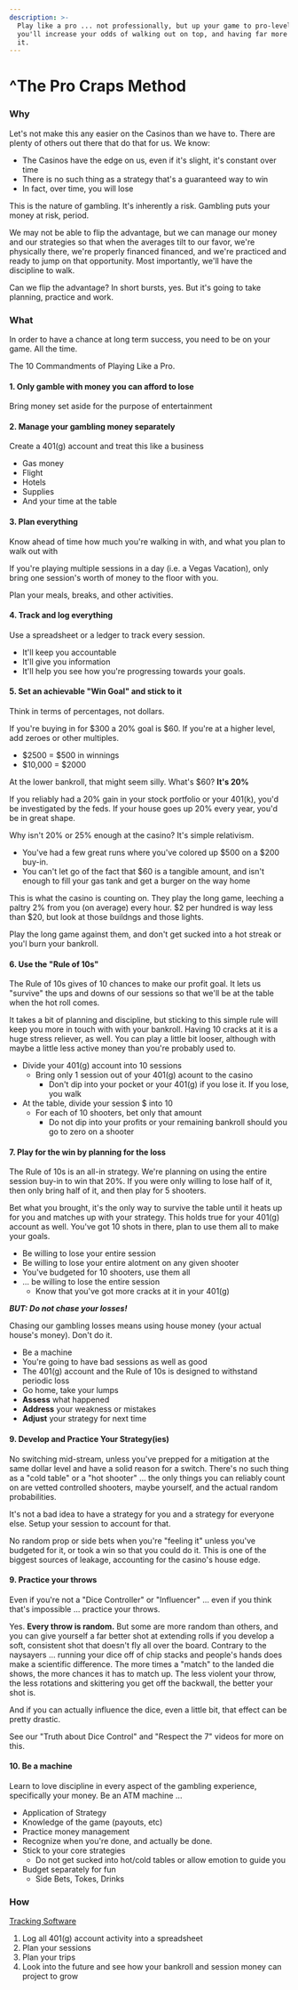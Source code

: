 ```yaml
---
description: >-
  Play like a pro ... not professionally, but up your game to pro-level and
  you'll increase your odds of walking out on top, and having far more fun doing
  it.
---
```


# ^The Pro Craps Method

### Why

Let's not make this any easier on the Casinos than we have to. There are plenty of others out there that do that for us. We know:

* The Casinos have the edge on us, even if it's slight, it's constant over time
* There is no such thing as a strategy that's a guaranteed way to win
* In fact, over time, you will lose

This is the nature of gambling. It's inherently a risk. Gambling puts your money at risk, period.

We may not be able to flip the advantage, but we can manage our money and our strategies so that when the averages tilt to our favor, we're physically there, we're properly financed financed, and we're practiced and ready to jump on that opportunity. Most importantly, we'll have the discipline to walk.

Can we flip the advantage? In short bursts, yes. But it's going to take planning, practice and work.

### What

In order to have a chance at long term success, you need to be on your game. All the time.

The 10 Commandments of Playing Like a Pro. 

#### 1. Only gamble with money you can afford to lose

Bring money set aside for the purpose of entertainment

#### 2. Manage your gambling money separately

Create a 401\(g\) account and treat this like a business

* Gas money
* Flight
* Hotels
* Supplies
* And your time at the table

#### 3. Plan everything

Know ahead of time how much you're walking in with, and what you plan to walk out with

If you're playing multiple sessions in a day \(i.e. a Vegas Vacation\), only bring one session's worth of money to the floor with you.

Plan your meals, breaks, and other activities.

#### 4. Track and log everything

Use a spreadsheet or a ledger to track every session. 

* It'll keep you accountable
* It'll give you information
* It'll help you see how you're progressing towards your goals.

#### 5. Set an achievable "Win Goal" and stick to it

Think in terms of percentages, not dollars.

If you're buying in for $300 a 20% goal is $60. If you're at a higher level, add zeroes or other multiples. 

* $2500 = $500 in winnings
* $10,000 = $2000

At the lower bankroll, that might seem silly. What's $60? **It's 20%**

If you reliably had a 20% gain in your stock portfolio or your 401\(k\),  you'd be investigated by the feds. If your house goes up 20% every year, you'd be in great shape.

Why isn't 20% or 25% enough at the casino? It's simple relativism. 

* You've had a few great runs where you've colored up $500 on a $200 buy-in. 
* You can't let go of the fact that $60 is a tangible amount, and isn't enough to fill your gas tank and get a burger on the way home

This is what the casino is counting on. They play the long game, leeching a paltry 2% from you \(on average\) every hour. $2 per hundred is way less than $20, but look at those buildngs and those lights.

Play the long game against them, and don't get sucked into a hot streak or you'l burn your bankroll.

#### 6. Use the "Rule of 10s"

The Rule of 10s gives of 10 chances to make our profit goal. It lets us "survive" the ups and downs of our sessions so that we'll be at the table when the hot roll comes.

It takes a bit of planning and discipline, but sticking to this simple rule will keep you more in touch with with your bankroll. Having 10 cracks at it is a huge stress reliever, as well. You can play a little bit looser, although with maybe a little less active money than you're probably used to.

* Divide your 401\(g\) account into 10 sessions
  * Bring only 1 session out of your 401\(g\) acount to the casino
    * Don't dip into your pocket or your 401\(g\) if you lose it. If you lose, you walk
* At the table, divide your session $ into 10
  * For each of 10 shooters, bet only that amount
    * Do not dip into your profits or your remaining bankroll should you go to zero on a shooter

#### 7. Play for the win by planning for the loss

The Rule of 10s is an all-in strategy. We're planning on using the entire session buy-in to win that 20%. If you were only willing to lose half of it, then only bring half of it, and then play for 5 shooters. 

Bet what you brought, it's the only way to survive the table until it heats up for you and matches up with your strategy.  This holds true for your 401\(g\) account as well. You've got 10 shots in there, plan to use them all to make your goals. 

* Be willing to lose your entire session
* Be willing to lose your entire alotment on any given shooter
* You've budgeted for 10 shooters, use them all
* ... be willing to lose the entire session 
  * Know that you've got more cracks at it in your 401\(g\)

_**BUT: Do not chase your losses!**_

Chasing our gambling losses means using house money \(your actual house's money\). Don't do it.

* Be a machine
* You're going to have bad sessions as well as good
* The 401\(g\) account and the Rule of 10s is designed to withstand periodic loss
* Go home, take your lumps
* **Assess** what happened
* **Address** your weakness or mistakes
* **Adjust** your strategy for next time

#### 9. Develop and Practice Your Strategy\(ies\)

No switching mid-stream, unless you've prepped for a mitigation at the same dollar level and have a solid reason for a switch. There's no such thing as a "cold table" or a "hot shooter" ... the only things you can reliably count on are vetted controlled shooters, maybe yourself, and the actual random probabilities.

It's not a bad idea to have a strategy for you and a strategy for everyone else. Setup your session to account for that.

No random prop or side bets when you're "feeling it" unless you've budgeted for it, or took a win so that you could do it. This is one of the biggest sources of leakage, accounting for the casino's house edge.

#### 9. Practice your throws

Even if you're not a "Dice Controller" or "Influencer" ... even if you think that's impossible ... practice your throws. 

Yes. **Every throw is random.** But some are more random than others, and you can give yourself a far better shot at extending rolls if you develop a soft, consistent shot that doesn't fly all over the board. Contrary to the naysayers ... running your dice off of chip stacks and people's hands does make a scientific difference. The more times a "match" to the landed die shows, the more chances it has to match up. The less violent your throw, the less rotations and skittering you get off the backwall, the better your shot is.

And if you can actually influence the dice, even a little bit, that effect can be pretty drastic.

See our "Truth about Dice Control" and "Respect the 7" videos for more on this.

#### 10. Be a machine

Learn to love discipline in every aspect of the gambling experience, specifically your money. Be an ATM machine ... 

* Application of Strategy
* Knowledge of the game \(payouts, etc\)
* Practice money management
* Recognize when you're done, and actually be done.
* Stick to your core strategies
  * Do not get sucked into hot/cold tables or allow emotion to guide you
* Budget separately for fun
  * Side Bets, Tokes, Drinks

### How

[Tracking Software](https://docs.google.com/spreadsheets/d/1guOGSmhXrZghUE0ePRGLuLf1mU2rK7Wzomqxni0-lQY/copy)

1. Log all 401\(g\) account activity into a spreadsheet
2. Plan your sessions
3. Plan your trips
4. Look into the future and see how your bankroll and session money can project to grow

